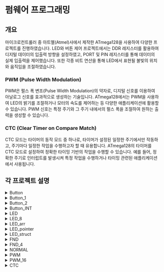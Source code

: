 # 펌웨어 프로그래밍 

## 개요
마이크로컨트롤러 중 아트멜(Atmel)사에서 제작한 ATmega128을 사용하여 다양한 프로젝트를 진행하였습니다. LED와 버튼 제어 프로젝트에서는 DDR 레지스터를 활용하여 디지털 데이터의 입출력 방향을 설정하였고, PORT 및 PIN 레지스터를 통해 데이터의 실제 입출력을 제어했습니다. 또한 각종 비트 연산을 통해 LED에서 표현될 불빛의 위치와 움직임을 조절하였습니다.

### PWM (Pulse Width Modulation)
PWM은 펄스 폭 변조(Pulse Width Modulation)의 약자로, 디지털 신호를 이용하여 아날로그 신호를 효과적으로 생성하는 기술입니다. ATmega128에서는 PWM을 사용하여 LED의 밝기를 조절하거나 모터의 속도를 제어하는 등 다양한 애플리케이션에 활용할 수 있습니다. PWM 신호는 특정 주기와 그 주기 내에서의 펄스 폭을 조절하여 원하는 출력을 생성할 수 있습니다.

### CTC (Clear Timer on Compare Match)
CTC 모드는 타이머의 동작 모드 중 하나로, 타이머가 설정된 일정한 주기에서만 작동하고, 주기마다 일정한 작업을 수행하고자 할 때 유용합니다. ATmega128의 타이머를 CTC 모드로 설정하여 정확한 타이밍 기반의 작업을 수행할 수 있습니다. 예를 들어, 정확한 주기로 인터럽트를 발생시켜 특정 작업을 수행하거나 타이밍 관련된 애플리케이션에서 사용됩니다.


## 각 프로젝트 설명
<details>
    <summary>Button</summary>

    - 사용 언어: C
    - 프로젝트 설명:
    - 프로젝트 중요 포인트:
</details>
<details>
    <summary>Button_1</summary>

    - 사용 언어: C
    - 프로젝트 설명:
    - 프로젝트 중요 포인트:
</details>
<details>
    <summary>Button_2</summary>

    - 사용 언어: C
    - 프로젝트 설명:
    - 프로젝트 중요 포인트:
</details>
<details>
    <summary>Button_INT</summary>

    - 사용 언어: C
    - 프로젝트 설명:
    - 프로젝트 중요 포인트:
</details>
<details>
    <summary>LED</summary>

    - 사용 언어: C
    - 프로젝트 설명: 
    - 프로젝트 중요 포인트:
</details>
<details>
    <summary>LED_8</summary>

    - 사용 언어: C
    - 프로젝트 설명:
    - 프로젝트 중요 포인트:
</details>
<details>
    <summary>LED_arr</summary>

    - 사용 언어: C
    - 프로젝트 설명:
    - 프로젝트 중요 포인트:
</details>
<details>
    <summary>LED_pointer</summary>

    - 사용 언어: C
    - 프로젝트 설명:
    - 프로젝트 중요 포인트:
</details>
<details>
    <summary>LED_struct</summary>

    - 사용 언어: C
    - 프로젝트 설명:
    - 프로젝트 중요 포인트:
</details>
<details>
    <summary>FND</summary>

    - 사용 언어: C
    - 프로젝트 설명:
    - 프로젝트 중요 포인트:
</details>
<details>
    <summary>FND_4</summary>

    - 사용 언어: C
    - 프로젝트 설명:
    - 프로젝트 중요 포인트:
</details>
<details>
    <summary>NORMAL</summary>

    - 사용 언어: C
    - 프로젝트 설명:
    - 프로젝트 중요 포인트:
</details>
<details>
    <summary>PWM</summary>

    - 사용 언어: C
    - 프로젝트 설명:
    - 프로젝트 중요 포인트:
</details>
<details>
    <summary>PWM_16</summary>

    - 사용 언어: C
    - 프로젝트 설명:
    - 프로젝트 중요 포인트:
</details>
<details>
    <summary>CTC</summary>

    - 사용 언어: C
    - 프로젝트 설명:
    - 프로젝트 중요 포인트:
</details>
